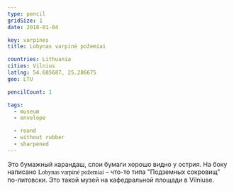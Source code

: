 ```yaml
---
type: pencil
gridSize: 1
date: 2018-01-04

key: varpines
title: Lobynas varpiné požemiai

countries: Lithuania
cities: Vilnius
latlng: 54.685687, 25.286675
geo: LTU

pencilCount: 1

tags:
  - museum
  - envelope

  - round
  - without rubber
  - sharpened
---
```


Это бумажный карандаш, слои бумаги хорошо видно у острия. На боку написано <span style='font-family: serif'>Lobynas varpiné požemiai</span> – что-то типа "Подземных сокровищ" по-литовски. Это такой музей на кафедральной площади в Vilniusе.
